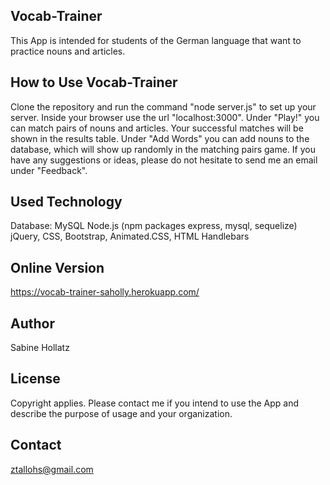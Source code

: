 ## Vocab-Trainer
This App is intended for students of the German language that want to practice nouns and articles.

## How to Use Vocab-Trainer
Clone the repository and run the command "node server.js" to set up your server. Inside your browser use the url "localhost:3000". 
Under "Play!" you can match pairs of nouns and articles. Your successful matches will be shown in the results table.
Under "Add Words" you can add nouns to the database, which will show up randomly in the matching pairs game.
If you have any suggestions or ideas, please do not hesitate to send me an email under "Feedback".

## Used Technology
Database: MySQL
Node.js (npm packages express, mysql, sequelize)
jQuery, CSS, Bootstrap, Animated.CSS, HTML
Handlebars

## Online Version
https://vocab-trainer-saholly.herokuapp.com/

## Author
Sabine Hollatz

## License
Copyright applies. Please contact me if you intend to use the App and describe the purpose of usage and your organization.

## Contact
ztallohs@gmail.com
